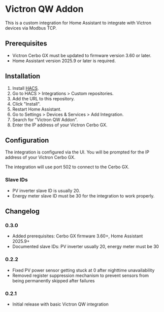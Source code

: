 # Victron QW Addon

This is a custom integration for Home Assistant to integrate with Victron devices via Modbus TCP.

## Prerequisites

- Victron Cerbo GX must be updated to firmware version 3.60 or later.
- Home Assistant version 2025.9 or later is required.

## Installation

1.  Install [HACS](https://hacs.xyz/).
2.  Go to HACS > Integrations > Custom repositories.
3.  Add the URL to this repository.
4.  Click "Install".
5.  Restart Home Assistant.
6.  Go to Settings > Devices & Services > Add Integration.
7.  Search for "Victron QW Addon".
8.  Enter the IP address of your Victron Cerbo GX.

## Configuration

The integration is configured via the UI. You will be prompted for the IP address of your Victron Cerbo GX.

The integration will use port 502 to connect to the Cerbo GX.

### Slave IDs
- PV inverter slave ID is usually 20.
- Energy meter slave ID must be 30 for the integration to work properly.

## Changelog

### 0.3.0
- Added prerequisites: Cerbo GX firmware 3.60+, Home Assistant 2025.9+
- Documented slave IDs: PV inverter usually 20, energy meter must be 30

### 0.2.2
- Fixed PV power sensor getting stuck at 0 after nighttime unavailability
- Removed register suppression mechanism to prevent sensors from being permanently skipped after failures

### 0.2.1
- Initial release with basic Victron QW integration
